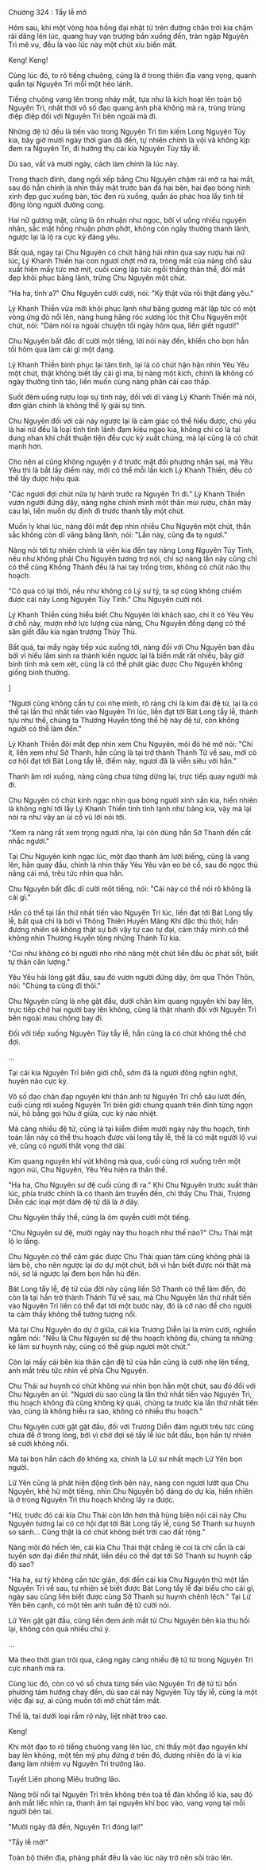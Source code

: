 




Chương 324 : Tẩy lễ mở


Hôm sau, khi một vòng hỏa hồng đại nhật từ trên đường chân trời kia chậm rãi dâng lên lúc, quang huy vạn trượng bắn xuống đến, tràn ngập Nguyên Trì mê vụ, đều là vào lúc này một chút xíu biến mất.

Keng! Keng!

Cùng lúc đó, to rõ tiếng chuông, cũng là ở trong thiên địa vang vọng, quanh quẩn tại Nguyên Trì mỗi một hẻo lánh.

Tiếng chuông vang lên trong nháy mắt, tựa như là kích hoạt lên toàn bộ Nguyên Trì, nhất thời vô số đạo quang ảnh phá không mà ra, trùng trùng điệp điệp đối với Nguyên Trì bên ngoài mà đi.

Những đệ tử đều là tiến vào trong Nguyên Trì tìm kiếm Long Nguyên Tủy kia, bây giờ mười ngày thời gian đã đến, tự nhiên chính là vội vã không kịp đem ra Nguyên Trì, đi hưởng thụ cái kia Nguyên Tủy tẩy lễ.

Dù sao, vất vả mười ngày, cách làm chính là lúc này.

Trong thạch đình, đang ngồi xếp bằng Chu Nguyên chậm rãi mở ra hai mắt, sau đó hắn chính là nhìn thấy mặt trước bàn đá hai bên, hai đạo bóng hình xinh đẹp gục xuống bàn, tóc đen rủ xuống, quần áo phác hoạ lấy tinh tế động lòng người đường cong.

Hai nữ gương mặt, cũng là ôn nhuận như ngọc, bởi vì uống nhiều nguyên nhân, sắc mặt hồng nhuận phơn phớt, không còn ngày thường thanh lãnh, ngược lại là lộ ra cực kỳ đáng yêu.

Bất quá, ngay tại Chu Nguyên có chút hăng hái nhìn qua say rượu hai nữ lúc, Lý Khanh Thiền hai con ngươi chợt mở ra, tròng mắt của nàng chỗ sâu xuất hiện mấy tức mờ mịt, cuối cùng lập tức ngồi thẳng thân thể, đôi mắt đẹp khôi phục băng lãnh, trừng Chu Nguyên một chút.

"Ha ha, tỉnh a?" Chu Nguyên cười cười, nói: "Kỳ thật vừa rồi thật đáng yêu."

Lý Khanh Thiền vừa mới khôi phục lạnh như băng gương mặt lập tức có một vòng ửng đỏ nổi lên, nàng hung hăng róc xương lóc thịt Chu Nguyên một chút, nói: "Dám nói ra ngoài chuyện tối ngày hôm qua, liền giết ngươi!"

Chu Nguyên bất đắc dĩ cười một tiếng, lời nói này đến, khiến cho bọn hắn tối hôm qua làm cái gì một dạng.

Lý Khanh Thiền bình phục lại tâm tình, lại là có chút hận hận nhìn Yêu Yêu một chút, thật không biết lấy cái gì ma, bị nàng một kích, chính là không có ngày thường tỉnh táo, liền muốn cùng nàng phân cái cao thấp.

Suốt đêm uống rượu loại sự tình này, đối với dĩ vãng Lý Khanh Thiền mà nói, đơn giản chính là không thể lý giải sự tình.

Chu Nguyên đối với cái này ngược lại là cảm giác có thể hiểu được, chủ yếu là hai nữ đều là loại tính tình lãnh đạm kiêu ngạo kia, không chỉ có là tại dung nhan khí chất thuận tiện đều cực kỳ xuất chúng, mà lại cũng là có chút mạnh hơn.

Cho nên ai cũng không nguyện ý ở trước mặt đối phương nhận sai, mà Yêu Yêu thì là bắt lấy điểm này, mới có thể mỗi lần kích Lý Khanh Thiền, đều có thể lấy được hiệu quả.

"Các ngươi đợi chút nữa tự hành trước ra Nguyên Trì đi." Lý Khanh Thiền vươn người đứng dậy, nàng nghe chính mình một thân mùi rượu, chân mày cau lại, liền muốn dự định đi trước thanh tẩy một chút.

Muốn ly khai lúc, nàng đôi mắt đẹp nhìn nhiều Chu Nguyên một chút, thần sắc không còn dĩ vãng băng lãnh, nói: "Lần này, cũng đa tạ ngươi."

Nàng nói tới tự nhiên chính là viên kia đến tay nàng Long Nguyên Tủy Tinh, nếu như không phải Chu Nguyên tương trợ nói, chỉ sợ nàng lần này cũng chỉ có thể cùng Khổng Thánh đều là hai tay trống trơn, không có chút nào thu hoạch.

"Có qua có lại thôi, nếu như không có Lý sư tỷ, ta sợ cũng không chiếm được cái này Long Nguyên Tủy Tinh." Chu Nguyên cười nói.

Lý Khanh Thiền cũng hiểu biết Chu Nguyên lời khách sáo, chí ít có Yêu Yêu ở chỗ này, mượn nhờ lực lượng của nàng, Chu Nguyên đồng dạng có thể săn giết đầu kia ngàn trượng Thủy Thú.

Bất quá, tại mấy ngày tiếp xúc xuống tới, nàng đối với Chu Nguyên ban đầu bởi vì hiểu lầm sinh ra thành kiến ngược lại là biến mất rất nhiều, bây giờ bình tĩnh mà xem xét, cũng là có thể phát giác được Chu Nguyên không giống bình thường.

]

"Ngươi cũng không cần tự coi nhẹ mình, rõ ràng chỉ là kim đái đệ tử, lại là có thể tại lần thứ nhất tiến vào Nguyên Trì lúc, liền đạt tới Bát Long tẩy lễ, thành tựu như thế, chúng ta Thương Huyền tông thế hệ này đệ tử, còn không người có thể làm đến."

Lý Khanh Thiền đôi mắt đẹp nhìn xem Chu Nguyên, môi đỏ hé mở nói: "Chí ít, liền xem như Sở Thanh, hắn cũng là tại trở thành Thánh Tử về sau, mới có cơ hội đạt tới Bát Long tẩy lễ, điểm này, ngươi đã là viễn siêu với hắn."

Thanh âm rơi xuống, nàng cũng chưa từng dừng lại, trực tiếp quay người mà đi.

Chu Nguyên có chút kinh ngạc nhìn qua bóng người xinh xắn kia, hiển nhiên là không nghĩ tới lấy Lý Khanh Thiền tính tình lạnh như băng kia, vậy mà lại nói ra như vậy an ủi cổ vũ lời nói tới.

"Xem ra nàng rất xem trọng ngươi nha, lại còn dùng hắn Sở Thanh đến cất nhắc ngươi."

Tại Chu Nguyên kinh ngạc lúc, một đạo thanh âm lười biếng, cũng là vang lên, hắn quay đầu, chính là nhìn thấy Yêu Yêu vặn eo bẻ cổ, sau đó ngọc thủ nâng cái má, trêu tức nhìn qua hắn.

Chu Nguyên bất đắc dĩ cười một tiếng, nói: "Cái này có thể nói rõ không là cái gì."

Hắn có thể tại lần thứ nhất tiến vào Nguyên Trì lúc, liền đạt tới Bát Long tẩy lễ, bất quá chỉ là bởi vì Thông Thiên Huyền Mãng Khí đặc thù thôi, hắn đương nhiên sẽ không thật sự bởi vậy tự cao tự đại, cảm thấy mình có thể không nhìn Thương Huyền tông những Thánh Tử kia.

"Coi như không có bị người nho nhỏ nâng một chút liền đầu óc phát sốt, biết tự thân cân lượng."

Yêu Yêu hài lòng gật đầu, sau đó vươn người đứng dậy, ôm qua Thôn Thôn, nói: "Chúng ta cũng đi thôi."

Chu Nguyên cũng là nhẹ gật đầu, dưới chân kim quang nguyên khí bay lên, trực tiếp chở hai người bay lên không, cũng là thật nhanh đối với Nguyên Trì bên ngoài mau chóng bay đi.

Đối với tiếp xuống Nguyên Tủy tẩy lễ, hắn cũng là có chút không thể chờ đợi.

...

Tại cái kia Nguyên Trì biên giới chỗ, sớm đã là người đông nghìn nghịt, huyên náo cực kỳ.

Vô số đạo chân đạp nguyên khí thân ảnh từ Nguyên Trì chỗ sâu lướt đến, cuối cùng rơi xuống Nguyên Trì biên giới chung quanh trên đỉnh từng ngọn núi, hô bằng gọi hữu ở giữa, cực kỳ náo nhiệt.

Mà càng nhiều đệ tử, cũng là tại kiểm điểm mười ngày này thu hoạch, tính toán lần này có thể thu hoạch được vài long tẩy lễ, thế là có mặt người lộ vui vẻ, cũng có người thất vọng thở dài.

Kim quang nguyên khí vút không mà qua, cuối cùng rơi xuống trên một ngọn núi, Chu Nguyên, Yêu Yêu hiện ra thân thể.

"Ha ha, Chu Nguyên sư đệ cuối cùng đi ra." Khi Chu Nguyên trước xuất thân lúc, phía trước chính là có thanh âm truyền đến, chỉ thấy Chu Thái, Trương Diễn các loại một đám đệ tử đã là ở đây.

Chu Nguyên thấy thế, cũng là ôm quyền cười một tiếng.

"Chu Nguyên sư đệ, mười ngày này thu hoạch như thế nào?" Chu Thái mặt lộ lo lắng.

Chu Nguyên có thể cảm giác được Chu Thái quan tâm cũng không phải là làm bộ, cho nên ngược lại do dự một chút, bởi vì hắn biết được nói thật mà nói, sợ là ngược lại đem bọn hắn hù đến.

Bát Long tẩy lễ, đệ tử của đời này cũng liền Sở Thanh có thể làm đến, đó còn là tại hắn trở thành Thánh Tử về sau, mà Chu Nguyên lần thứ nhất tiến vào Nguyên Trì liền có thể đạt tới một bước này, đó là cỡ nào để cho người ta cảm thấy không thể tưởng tượng nổi.

Mà tại Chu Nguyên do dự ở giữa, cái kia Trương Diễn lại là mỉm cười, nghiền ngẫm nói: "Nếu là Chu Nguyên sư đệ thu hoạch không đủ, chúng ta những kẻ làm sư huynh này, cũng có thể giúp ngươi một chút."

Còn lại mấy cái bên kia thân cận đệ tử của hắn cũng là cười nhẹ lên tiếng, ánh mắt trêu tức nhìn về phía Chu Nguyên.

Chu Thái sư huynh có chút không vui nhìn bọn hắn một chút, sau đó đối với Chu Nguyên an ủi: "Ngươi dù sao cũng là lần thứ nhất tiến vào Nguyên Trì, thu hoạch không đủ cũng không kỳ quái, chúng ta trước kia lần thứ nhất tiến vào, cũng là không hiểu ra sao, không có nhiều thu hoạch."

Chu Nguyên cười gật gật đầu, đối với Trương Diễn đám người trêu tức cũng chưa để ở trong lòng, bởi vì chờ đợi sẽ tẩy lễ lúc bắt đầu, bọn hắn tự nhiên sẽ cười không nổi.

Mà tại bọn hắn cách đó không xa, chính là Lữ sư nhất mạch Lữ Yên bọn người.

Lữ Yên cũng là phát hiện động tĩnh bên này, nàng con ngươi lướt qua Chu Nguyên, khẽ hừ một tiếng, nhìn Chu Nguyên bộ dáng do dự kia, hiển nhiên là ở trong Nguyên Trì thu hoạch không lấy ra được.

"Hừ, trước đó cái kia Chu Thái còn lớn hơn thả hùng biện nói cái này Chu Nguyên tương lai có cơ hội đạt tới Bát Long tẩy lễ, cùng Sở Thanh sư huynh so sánh... Cũng thật là có chút không biết trời cao đất rộng."

Nàng môi đỏ hếch lên, cái kia Chu Thái thật chẳng lẽ coi là chỉ cần là cái tuyển sơn đại điển thứ nhất, liền đều có thể đạt tới Sở Thanh sư huynh cấp độ sao?

"Ha ha, sư tỷ không cần tức giận, đợi đến cái kia Chu Nguyên thử một lần Nguyên Trì về sau, tự nhiên sẽ biết được Bát Long tẩy lễ đại biểu cho cái gì, ngày sau cũng liền biết được cùng Sở Thanh sư huynh chênh lệch." Tại Lữ Yên bên cạnh, có một tên anh tuấn đệ tử cười nói.

Lữ Yên gật gật đầu, cũng liền đem ánh mắt từ Chu Nguyên bên kia thu hồi lại, không còn quá nhiều chú ý.

...

Mà theo thời gian trôi qua, càng ngày càng nhiều đệ tử từ trong Nguyên Trì cực nhanh mà ra.

Cùng lúc đó, còn có vô số chưa từng tiến vào Nguyên Trì đệ tử từ bốn phương tám hướng chạy đến, dù sao cái này Nguyên Tủy tẩy lễ, cũng là một việc đại sự, ai cũng muốn tới mở chút tầm mắt.

Thế là, tại dưới loại rầm rộ này, liệt nhật treo cao.

Keng!

Khi một đạo to rõ tiếng chuông vang lên lúc, chỉ thấy một đạo nguyên khí bay lên không, một tên mỹ phụ đứng ở trên đó, đương nhiên đó là vị kia đang làm nhiệm vụ Nguyên Trì trưởng lão.

Tuyết Liên phong Miêu trưởng lão.

Nàng trôi nổi tại Nguyên Trì trên không trên toà tế đàn khổng lồ kia, sau đó ánh mắt liếc nhìn ra, thanh âm tại nguyên khí bọc vào, vang vọng tại mỗi người bên tai.

"Mười ngày đã đến, Nguyên Trì đóng lại!"

"Tẩy lễ mở!"

Toàn bộ thiên địa, phảng phất đều là vào lúc này trở nên sôi trào lên.




